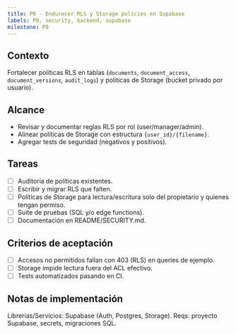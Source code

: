 ```yaml
---
title: P0 - Endurecer RLS y Storage policies en Supabase
labels: P0, security, backend, supabase
milestone: P0
---
```


## Contexto
Fortalecer políticas RLS en tablas (`documents`, `document_access`, `document_versions`, `audit_logs`) y políticas de Storage (bucket privado por usuario).

## Alcance
- Revisar y documentar reglas RLS por rol (user/manager/admin).
- Alinear políticas de Storage con estructura `{user_id}/{filename}`.
- Agregar tests de seguridad (negativos y positivos).

## Tareas
- [ ] Auditoría de políticas existentes.
- [ ] Escribir y migrar RLS que falten.
- [ ] Políticas de Storage para lectura/escritura solo del propietario y quienes tengan permiso.
- [ ] Suite de pruebas (SQL y/o edge functions).
- [ ] Documentación en README/SECURITY.md.

## Criterios de aceptación
- [ ] Accesos no permitidos fallan con 403 (RLS) en queries de ejemplo.
- [ ] Storage impide lectura fuera del ACL efectivo.
- [ ] Tests automatizados pasando en CI.

## Notas de implementación
Librerías/Servicios: Supabase (Auth, Postgres, Storage). Reqs: proyecto Supabase, secrets, migraciones SQL.
